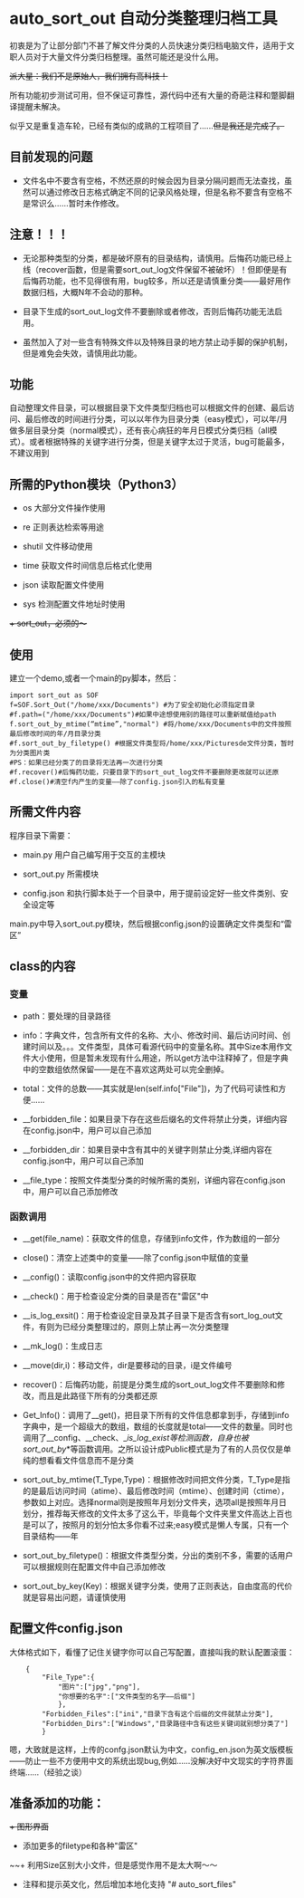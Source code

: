 # auto_sort_out 自动分类整理归档工具

初衷是为了让部分部门不甚了解文件分类的人员快速分类归档电脑文件，适用于文职人员对于大量文件分类归档整理。虽然可能还是没什么用。

~~派大星：我们不是原始人，我们拥有高科技！~~

所有功能初步测试可用，但不保证可靠性，源代码中还有大量的奇葩注释和蹩脚翻译提醒未解决。

似乎又是重复造车轮，已经有类似的成熟的工程项目了......~~但是我还是完成了。~~


## 目前发现的问题

+ 文件名中不要含有空格，不然还原的时候会因为目录分隔问题而无法查找，虽然可以通过修改日志格式确定不同的记录风格处理，但是名称不要含有空格不是常识么……暂时未作修改。

## 注意！！！

+ 无论那种类型的分类，都是破坏原有的目录结构，请慎用。后悔药功能已经上线（recover函数，但是需要sort_out_log文件保留不被破坏）！但即便是有后悔药功能，也不见得很有用，bug较多，所以还是请慎重分类——最好用作数据归档，大概N年不会动的那种。

+ 目录下生成的sort_out_log文件不要删除或者修改，否则后悔药功能无法启用。

+ 虽然加入了对一些含有特殊文件以及特殊目录的地方禁止动手脚的保护机制，但是难免会失效，请慎用此功能。

## 功能

自动整理文件目录，可以根据目录下文件类型归档也可以根据文件的创建、最后访问、最后修改的时间进行分类，可以以年作为目录分类（easy模式），可以年/月做多层目录分类（normal模式），还有丧心病狂的年月日模式分类归档（all模式）。或者根据特殊的关键字进行分类，但是关键字太过于灵活，bug可能最多，不建议用到

## 所需的Python模块（Python3）

+ os 大部分文件操作使用

+ re 正则表达检索等用途

+ shutil 文件移动使用

+ time 获取文件时间信息后格式化使用

+ json 读取配置文件使用

+ sys 检测配置文件地址时使用

~~+ sort_out，必须的～~~

## 使用

建立一个demo,或者一个main的py脚本，然后：


    import sort_out as SOF 
    f=SOF.Sort_Out("/home/xxx/Documents") #为了安全初始化必须指定目录
    #f.path=("/home/xxx/Documents")#如果中途想使用别的路径可以重新赋值给path
    f.sort_out_by_mtime(“mtime”,"normal") #将/home/xxx/Documents中的文件按照最后修改时间的年/月目录分类
    #f.sort_out_by_filetype() #根据文件类型将/home/xxx/Picturesde文件分类，暂时为分类图片类
    #PS：如果已经分类了的目录将无法再一次进行分类
    #f.recover()#后悔药功能，只要目录下的sort_out_log文件不要删除更改就可以还原
    #f.close()#清空f内产生的变量——除了config.json引入的私有变量
    
## 所需文件内容

程序目录下需要：

+ main.py 用户自己编写用于交互的主模块

+ sort_out.py 所需模块

+ config.json 和执行脚本处于一个目录中，用于提前设定好一些文件类别、安全设定等

main.py中导入sort_out.py模块，然后根据config.json的设置确定文件类型和“雷区”

## class的内容

### 变量

+ path：要处理的目录路径

+ info：字典文件，包含所有文件的名称、大小、修改时间、最后访问时间、创建时间以及。。。文件类型，具体可看源代码中的变量名称。其中Size本用作文件大小使用，但是暂未发现有什么用途，所以get方法中注释掉了，但是字典中的空数组依然保留——是在不喜欢这两处可以完全删掉。

+ total：文件的总数——其实就是len(self.info["File"])，为了代码可读性和方便……

+ __forbidden_file：如果目录下存在这些后缀名的文件将禁止分类，详细内容在config.json中，用户可以自己添加

+ __forbidden_dir：如果目录中含有其中的关键字则禁止分类,详细内容在config.json中，用户可以自己添加

+ __file_type：按照文件类型分类的时候所需的类别，详细内容在config.json中，用户可以自己添加修改

### 函数调用

+ __get(file_name)：获取文件的信息，存储到info文件，作为数组的一部分

+ close()：清空上述类中的变量——除了config.json中赋值的变量

+ __config()：读取config.json中的文件把内容获取 

+ __check()：用于检查设定分类的目录是否在"雷区"中

+ __is_log_exsit()：用于检查设定目录及其子目录下是否含有sort_log_out文件，有则为已经分类整理过的，原则上禁止再一次分类整理

+ __mk_log()：生成日志

+ __move(dir,i)：移动文件，dir是要移动的目录，i是文件编号

+ recover()：后悔药功能，前提是分类生成的sort_out_log文件不要删除和修改，而且是此路径下所有的分类都还原

+ Get_Info()：调用了__get()，把目录下所有的文件信息都拿到手，存储到info字典中，是一个超级大的数组，数组的长度就是total——文件的数量。同时也调用了__config、__check、__is_log_exist等检测函数，自身也被sort_out_by_*等函数调用。之所以设计成Public模式是为了有的人员仅仅是单纯的想看看文件信息而不是分类

+ sort_out_by_mtime(T_Type,Type)：根据修改时间把文件分类，T_Type是指的是最后访问时间（atime）、最后修改时间（mtime）、创建时间（ctime），参数如上对应。选择normal则是按照年月划分文件夹，选项all是按照年月日划分，推荐每天修改的文件太多了这么干，毕竟每个文件夹里文件高达上百也是可以了，按照月的划分怕太多你看不过来;easy模式是懒人专属，只有一个目录结构——年

+ sort_out_by_filetype()：根据文件类型分类，分出的类别不多，需要的话用户可以根据规则在配置文件中自己添加修改

+ sort_out_by_key(Key)：根据关键字分类，使用了正则表达，自由度高的代价就是容易出问题，请谨慎使用

## 配置文件config.json 
大体格式如下，看懂了记住关键字你可以自己写配置，直接叫我的默认配置滚蛋：

		{
			"File_Type":{
				"图片":["jpg","png"],
				"你想要的名字":["文件类型的名字——后缀"]
				},
			"Forbidden_Files":["ini","目录下含有这个后缀的文件就禁止分类"],
			"Forbidden_Dirs":["Windows","目录路径中含有这些关键词就别想分类了"]
			}

嗯，大致就是这样，上传的confg.json默认为中文，config_en.json为英文版模板——防止一些不方便用中文的系统出现bug,例如……没解决好中文现实的字符界面终端……（经验之谈）

## 准备添加的功能：

~~+ 图形界面~~

+ 添加更多的filetype和各种"雷区"

~~+ 利用Size区别大小文件，但是感觉作用不是太大啊～～

+ 注释和提示英文化，然后增加本地化支持
"# auto_sort_files" 
